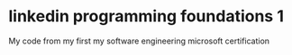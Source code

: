 # linkedin programming foundations 1
 My code from my first my software engineering microsoft certification
